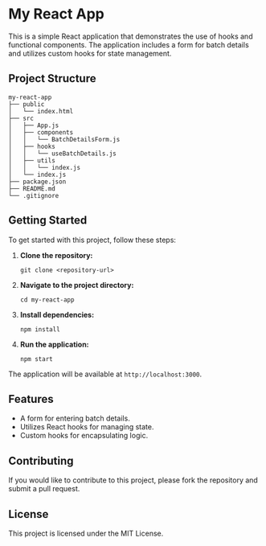 # My React App

This is a simple React application that demonstrates the use of hooks and functional components. The application includes a form for batch details and utilizes custom hooks for state management.

## Project Structure

```
my-react-app
├── public
│   └── index.html
├── src
│   ├── App.js
│   ├── components
│   │   └── BatchDetailsForm.js
│   ├── hooks
│   │   └── useBatchDetails.js
│   ├── utils
│   │   └── index.js
│   └── index.js
├── package.json
├── README.md
└── .gitignore
```

## Getting Started

To get started with this project, follow these steps:

1. **Clone the repository:**
   ```
   git clone <repository-url>
   ```

2. **Navigate to the project directory:**
   ```
   cd my-react-app
   ```

3. **Install dependencies:**
   ```
   npm install
   ```

4. **Run the application:**
   ```
   npm start
   ```

The application will be available at `http://localhost:3000`.

## Features

- A form for entering batch details.
- Utilizes React hooks for managing state.
- Custom hooks for encapsulating logic.

## Contributing

If you would like to contribute to this project, please fork the repository and submit a pull request. 

## License

This project is licensed under the MIT License.